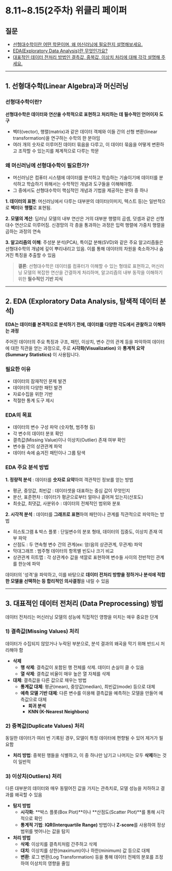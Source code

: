 # **8.11~8.15(2주차) 위클리 페이퍼**

## 질문
- [선형대수학이란 어떤 학문이며, 왜 머신러닝에 필요한지 설명해보세요.](#1-선형대수학linear-algebra과-머신러닝)
- [EDA(Exploratory Data Analysis)란 무엇인가요?](#2-eda-exploratory-data-analysis-탐색적-데이터-분석)
- [대표적인 데이터 전처리 방법인 결측값, 중복값, 이상치 처리에 대해 각각 설명해 주세요.](#3-대표적인-데이터-전처리-data-preprocessing-방법)

---
## 1. 선형대수학(Linear Algebra)과 머신러닝

### 선형대수학이란?

**선형대수학은 데이터와 연산을 수학적으로 표현하고 처리하는 데 필수적인 언어이자 도구**
- 벡터(vector), 행렬(matrix)과 같은 데이터 객체와 이들 간의 선형 변환(linear transformation)을 연구하는 수학의 한 분야임
- 여러 개의 숫자로 이루어진 데이터 묶음을 다루고, 이 데이터 묶음을 어떻게 변환하고 조작할 수 있는지를 체계적으로 다루는 학문

### 왜 머신러닝에 선형대수학이 필요한가?

- 머신러닝은 컴퓨터 시스템에 데이터를 분석하고 학습하는 기술이기에 데이터를 분석하고 학습하기 위해서는 수학적인 개념과 도구들을 이해해야함.
- 그 중에서도 선형대수학이 핵심적인 개념과 기법을 제공하는 분야 중 하나

**1. 데이터의 표현**: 머신러닝에서 다루는 대부분의 데이터(이미지, 텍스트 등)는 일반적으로 **벡터**와 **행렬**로 표현됨. 

**2. 모델의 계산**: 딥러닝 모델의 내부 연산은 거의 대부분 행렬의 곱셈, 덧셈과 같은 선형대수 연산으로 이루어짐. 신경망의 각 층을 통과하는 과정은 입력 행렬에 가중치 행렬을 곱하는 과정의 연속

**3. 알고리즘의 이해**: 주성분 분석(PCA), 특이값 분해(SVD)와 같은 주요 알고리즘들은 선형대수학의 개념에 깊이 뿌리내리고 있음. 이를 통해 데이터의 차원을 축소하거나 숨겨진 특징을 추출할 수 있음

> **결론**: 선형대수학은 데이터를 컴퓨터가 이해할 수 있는 형태로 표현하고, 머신러닝 모델의 복잡한 연산을 간결하게 처리하며, 알고리즘의 내부 동작을 이해하기 위한 **필수적인 기반 지식**

---

## 2. EDA (Exploratory Data Analysis, 탐색적 데이터 분석) 

**EDA는 데이터를 본격적으로 분석하기 전에, 데이터를 다양한 각도에서 관찰하고 이해하는 과정**

주어진 데이터의 주요 특징과 구조, 패턴, 이상치, 변수 간의 관계 등을 파악하여 데이터에 대한 직관을 얻는 과정으로, 주로 **시각화(Visualization)** 와 **통계적 요약(Summary Statistics)** 이 사용됩니다.


### 필요한 이유

* 데이터의 잠재적인 문제 발견
* 데이터의 다양한 패턴 발견
* 자료수집을 위한 기반
* 적절한 통계 도구 제시

### EDA의 목표

* 데이터의 변수 구성 파악 (숫자형, 범주형 등)
* 각 변수의 데이터 분포 확인
* 결측값(Missing Value)이나 이상치(Outlier) 존재 여부 확인
* 변수들 간의 상관관계 파악
* 데이터 속에 숨겨진 패턴이나 그룹 탐색

### EDA 주요 분석 방법

**1. 정량적 분석** : 데이터를 **숫자로 요약**하여 객관적인 정보를 얻는 방법
- 평균, 중앙값, 최빈값 : 데이터셋을 대표하는 중심 값이 무엇인지
- 분산, 표준편차 : 데이터가 평균으로부터 얼마나 흩어져 있는지(산포도)
- 최솟값, 최댓값, 사분위수 : 데이터의 전체적인 범위와 분포
  
**2. 시각적 분석** : 데이터를 **그래프로 표현**하여 패턴이나 관계를 직관적으로 파악하는 방법
- 히스토그램 & 박스 플롯 : 단일변수의 분포 형태, 데이터의 집중도, 이상치 존재 여부 파악
- 산점도 : 두 연속형 변수 간의 관계(ex: 양/음의 상관관계, 무관계) 파악
- 막대그래프 : 범주형 데이터의 항목별 빈도나 크기 비교
- 상관관계 히트맵 : 각 상관계수 값을 색깔로 표현하여 변수들 사이의 전반적인 관계를 한눈에 파악

데이터의 '성격'을 파악하고, 이를 바탕으로 **데이터 전처리 방향을 정하거나 분석에 적합한 모델을 선택하는 등 합리적인 의사결정**을 내릴 수 있음

---

## 3. 대표적인 데이터 전처리 (Data Preprocessing) 방법

데이터 전처리는 머신러닝 모델의 성능에 직접적인 영향을 미치는 매우 중요한 단계

### 1) 결측값(Missing Values) 처리

데이터가 수집되지 않았거나 누락된 부분으로, 분석 결과의 왜곡을 막기 위해 반드시 처리해야 함

* **삭제**
    * **행 삭제**: 결측값이 포함된 행 전체를 삭제. 데이터 손실이 클 수 있음
    * **열 삭제**: 결측값 비율이 매우 높은 열 자체를 삭제
* **대체**: 결측값을 다른 값으로 채우는 방법
    * **통계값 대체**: 평균(mean), 중앙값(median), 최빈값(mode) 등으로 대체
    * **예측 모델 기반 대체**: 다른 변수를 이용해 결측값을 예측하는 모델을 만들어 예측값으로 대체
      * **회귀 분석**
      * **KNN (K-Nearest Neighbors)**  

### 2) 중복값(Duplicate Values) 처리

동일한 데이터가 여러 번 기록된 경우, 모델이 특정 데이터에 편향될 수 있어 제거가 필요함

* **처리 방법**: 중복된 행들을 식별하고, 이 중 하나만 남기고 나머지는 모두 **삭제**하는 것이 일반적

### 3) 이상치(Outliers) 처리

다른 대부분의 데이터와 매우 동떨어진 값을 가지는 관측치로, 모델 성능을 저하하고 결과를 왜곡할 수 있음

* **탐지 방법**
    * **시각화**: **박스 플롯(Box Plot)**이나 **산점도(Scatter Plot)**를 통해 시각적으로 확인
    * **통계적 기법**: **IQR(Interquartile Range)** 방법이나 **Z-score**를 사용하여 정상 범위를 벗어나는 값을 탐지
* **처리 방법**
    * **삭제**: 이상치를 결측치처럼 간주하고 삭제
    * **대치**: 이상치를 상한(maximum)이나 하한(minimum) 값 등으로 대체
    * **변환**: 로그 변환(Log Transformation) 등을 통해 데이터 전체의 분포를 조정하여 이상치의 영향을 줄임
